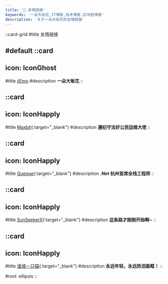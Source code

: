```yaml
---
title: '🍉 友情链接'
keywords: '一朵大呲花,IT博客,技术博客,区块链博客'
description: '关于一朵大呲花的友情链接'
---
```


::card-grid
#title
友情链接

#default
  ::card
  ---
  icon: IconGhost
  ---
  #title
  [iiEmo](/)
  #description
  **一朵大呲花**
  ::
  
  ::card
  ---
  icon: IconHapply
  ---
  #title
  [Maxbit](https://cakepanit.com){:target="_blank"}
  #description
  **遵纪守法好公民运维大佬**
  ::

  ::card
  ---
  icon: IconHapply
  ---
  #title
  [Queque](https://www.quewaner.com){:target="_blank"}
  #description
  **.Net 杭州首席全栈工程师**
  ::

  ::card
  ---
  icon: IconHapply
  ---
  #title
  [SunSeekerX](https://yoouu.cn){:target="_blank"}
  #description
  **这条路才刚刚开始啊~**
  ::

  ::card
  ---
  icon: IconHapply
  ---
  #title
  [淮城一只猫](https://iiong.com){:target="_blank"}
  #description
  **永远年轻，永远热泪盈眶！**
  ::

#root
:ellipsis
::